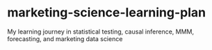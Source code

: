 # marketing-science-learning-plan
My learning journey in statistical testing, causal inference, MMM, forecasting, and marketing data science
